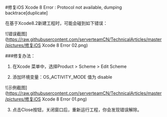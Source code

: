 #修复iOS Xcode 8 Error : Protocol not available, dumping backtrace[duplicate]

在基于Xcode8.2新建工程时，可能会碰到如下错误：

![错误截图](https://raw.githubusercontent.com/serverteamCN/TechnicalArticles/master/pictures/修复iOS Xcode 8 Error 02.png)



###修复办法：

1. 在Xcode 菜单中，选择Product > Scheme > Edit Scheme

2. 添加环境变量：OS_ACTIVITY_MODE 值为 disable

![示例截图](https://raw.githubusercontent.com/serverteamCN/TechnicalArticles/master/pictures/修复iOS Xcode 8 Error 01.png)  


3. 点击Close按钮，关闭窗口后，重新运行工程，你会发现错误解除。




